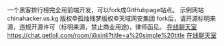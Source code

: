 一个黑客排行榜完全用前端开发，可以fork成GitHubpage站点。
示例网站chinahacker.us.kg
版权©️孤烛残梦版权©️天域网安集团
fork后，请开源标明来源，违规开源许可（标明来源，禁止商业用途)，律师函见。
<a href="https://chat.getloli.com/room/@tywa?title=a%20simple%20title" target="_blank">在线聊天室</a>
https://chat.getloli.com/room/@xinli?title=a%20simple%20title
<a href="https://chat.getloli.com/room/@xinli?title=a%20simple%20title" target="_blank">在线聊天室</a>
